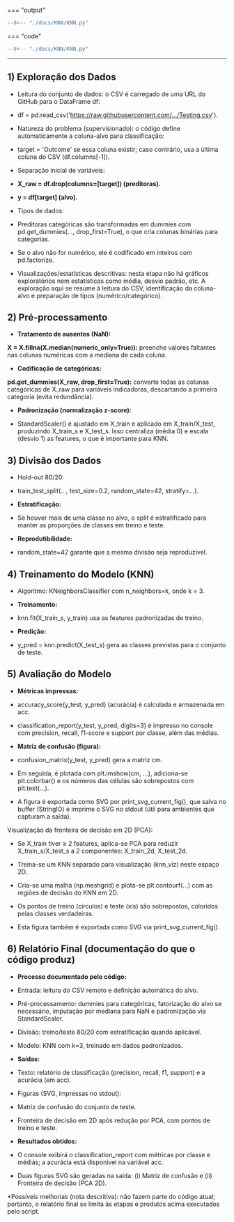 === "output"
   ``` python exec="on" html="1"
   --8<-- "./docs/KNN/KNN.py"
   ```

=== "code"
   ``` python exec="off"
   --8<-- "./docs/KNN/KNN.py"
   ```

----------------------------------------------------------------------------------------------------------------------------

## 1) Exploração dos Dados

* Leitura do conjunto de dados: o CSV é carregado de uma URL do GitHub para o DataFrame df:

* df = pd.read_csv('https://raw.githubusercontent.com/.../Testing.csv').

* Natureza do problema (supervisionado): o código define automaticamente a coluna-alvo para classificação:

* target = 'Outcome' se essa coluna existir; caso contrário, usa a última coluna do CSV (df.columns[-1]).

* Separação inicial de variáveis:

* **X_raw = df.drop(columns=[target]) (preditoras).**

* **y = df[target] (alvo).**

* Tipos de dados:

* Preditoras categóricas são transformadas em dummies com pd.get_dummies(..., drop_first=True), o que cria colunas binárias para categorias.

* Se o alvo não for numérico, ele é codificado em inteiros com pd.factorize.

* Visualizações/estatísticas descritivas: nesta etapa não há gráficos exploratórios nem estatísticas como média, desvio padrão, etc. A exploração aqui se resume à leitura do CSV, identificação da coluna-alvo e preparação de tipos (numérico/categórico).

## 2) Pré-processamento

* **Tratamento de ausentes (NaN):**

**X = X.fillna(X.median(numeric_only=True)):** preenche valores faltantes nas colunas numéricas com a mediana de cada coluna.

* **Codificação de categóricas:**

**pd.get_dummies(X_raw, drop_first=True):** converte todas as colunas categóricas de X_raw para variáveis indicadoras, descartando a primeira categoria (evita redundância).

* **Padronização (normalização z-score):**

* StandardScaler() é ajustado em X_train e aplicado em X_train/X_test, produzindo X_train_s e X_test_s. Isso centraliza (média 0) e escala (desvio 1) as features, o que é importante para KNN.

## 3) Divisão dos Dados

* Hold-out 80/20:

* train_test_split(..., test_size=0.2, random_state=42, stratify=...).

* **Estratificação:**

* Se houver mais de uma classe no alvo, o split é estratificado para manter as proporções de classes em treino e teste.

* **Reprodutibilidade:**

* random_state=42 garante que a mesma divisão seja reproduzível.

## 4) Treinamento do Modelo (KNN)

* Algoritmo: KNeighborsClassifier com n_neighbors=k, onde k = 3.

* **Treinamento:**

* knn.fit(X_train_s, y_train) usa as features padronizadas de treino.

* **Predição:**

* y_pred = knn.predict(X_test_s) gera as classes previstas para o conjunto de teste.

## 5) Avaliação do Modelo

* **Métricas impressas:**

* accuracy_score(y_test, y_pred) (acurácia) é calculada e armazenada em acc.

* classification_report(y_test, y_pred, digits=3) é impresso no console com precision, recall, f1-score e support por classe, além das médias.

* **Matriz de confusão (figura):**

* confusion_matrix(y_test, y_pred) gera a matriz cm.

* Em seguida, é plotada com plt.imshow(cm, ...), adiciona-se plt.colorbar() e os números das células são sobrepostos com plt.text(...).

* A figura é exportada como SVG por print_svg_current_fig(), que salva no buffer (StringIO) e imprime o SVG no stdout (útil para ambientes que capturam a saída).

Visualização da fronteira de decisão em 2D (PCA):

* Se X_train tiver ≥ 2 features, aplica-se PCA para reduzir X_train_s/X_test_s a 2 componentes: X_train_2d, X_test_2d.

* Treina-se um KNN separado para visualização (knn_viz) neste espaço 2D.

* Cria-se uma malha (np.meshgrid) e plota-se plt.contourf(...) com as regiões de decisão do KNN em 2D.

* Os pontos de treino (círculos) e teste (xis) são sobrepostos, coloridos pelas classes verdadeiras.

* Esta figura também é exportada como SVG via print_svg_current_fig().

## 6) Relatório Final (documentação do que o código produz)

* **Processo documentado pelo código:**

* Entrada: leitura do CSV remoto e definição automática do alvo.

* Pré-processamento: dummies para categóricas, fatorização do alvo se necessário, imputação por mediana para NaN e padronização via StandardScaler.

* Divisão: treino/teste 80/20 com estratificação quando aplicável.

* Modelo: KNN com k=3, treinado em dados padronizados.

* **Saídas:**

* Texto: relatório de classificação (precision, recall, f1, support) e a acurácia (em acc).

* Figuras (SVG, impressas no stdout):

* Matriz de confusão do conjunto de teste.

* Fronteira de decisão em 2D após redução por PCA, com pontos de treino e teste.

* **Resultados obtidos:**

* O console exibirá o classification_report com métricas por classe e médias; a acurácia está disponível na variável acc.

* Duas figuras SVG são geradas na saída: (i) Matriz de confusão e (ii) Fronteira de decisão (PCA 2D).

*Possíveis melhorias (nota descritiva): não fazem parte do código atual; portanto, o relatório final se limita às etapas e produtos acima executados pelo script.